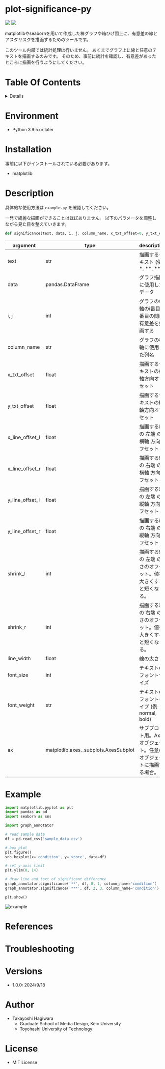 # plot-significance-py<!-- omit in toc -->

<img src="https://img.shields.io/badge/Python-3.9.5 or Later-blue?&logo=Python"> <img src="https://img.shields.io/badge/License-MIT-green">

matplotlibやseabornを用いて作成した棒グラフや箱ひげ図上に、有意差の線とアスタリスクを描画するためのツールです。

このツール内部では統計処理は行いません。
あくまでグラフ上に線と任意のテキストを描画するのみです。
そのため、事前に統計を確認し、有意差があったところに描画を行うようにしてください。

# Table Of Contents <!-- omit in toc -->
<details>
<summary>Details</summary>

- [Environment](#environment)
- [Installation](#installation)
- [Description](#description)
- [Example](#example)
- [References](#references)
- [Troubleshooting](#troubleshooting)
- [Versions](#versions)
- [Author](#author)
- [License](#license)
</details>

# Environment
- Python 3.9.5 or later

# Installation
事前に以下がインストールされている必要があります。
- matplotlib

# Description
具体的な使用方法は `example.py` を確認してください。

一発で綺麗な描画ができることはほぼありません。
以下のパラメータを調整しながら見た目を整えていきます。

```python
def significance(text, data, i, j, column_name, x_txt_offset=0, y_txt_offset=0, x_line_offset_l=0, x_line_offset_r=0, y_line_offset_l=0, y_line_offset_r=0, shrink_l=20, shrink_r=20, line_width=1.5, font_size=20, font_weight='bold', ax=None):
```

| argument | type | description |
| ---- | ---- | ---- |
| text | str | 描画するテキスト (例: *, **, ***) |
| data | pandas.DataFrame | グラフ描画に使用したデータ |
| i, j | int | グラフの横軸のi番目とj番目の間に有意差を描画する |
| column_name | str | グラフの横軸に使用した列名 | 
| x_txt_offset | float | 描画するテキストの横軸方向オフセット |
| y_txt_offset | float | 描画するテキストの縦軸方向オフセット |
| x_line_offset_l | float | 描画する線の 左端 の 横軸 方向オフセット |
| x_line_offset_r | float | 描画する線の 右端 の 横軸 方向オフセット |
| y_line_offset_l | float | 描画する線の 左端 の 縦軸 方向オフセット |
| y_line_offset_r | float | 描画する線の 右端 の 縦軸 方向オフセット |
| shrink_l | int | 描画する線の 左端 の長さのオフセット。値を大きくすると短くなる。 |
| shrink_r | int | 描画する線の 右端 の長さのオフセット。値を大きくすると短くなる。 |
| line_width | float | 線の太さ |
| font_size | int | テキストのフォントサイズ |
| font_weight | str | テキストのフォントタイプ (例: normal, bold) |
| ax | matplotlib.axes._subplots.AxesSubplot | サブプロット用。Axesオブジェクト。任意のオブジェクトに描画する場合。 |

# Example
```python
import matplotlib.pyplot as plt
import pandas as pd
import seaborn as sns

import graph_annotator

# read sample data
df = pd.read_csv('sample_data.csv')

# box plot
plt.figure()
sns.boxplot(x='condition', y='score', data=df)

# set y-axis limit
plt.ylim(0, 14)

# draw line and text of significant difference
graph_annotator.significance('**', df, 0, 1, column_name='condition')
graph_annotator.significance('***', df, 2, 3, column_name='condition')

plt.show()
```

![example](https://github.com/user-attachments/assets/1513c214-0972-4135-8f8d-6c408da8f404)



# References

# Troubleshooting

# Versions
- 1.0.0: 2024/9/18

# Author
- Takayoshi Hagiwara
    - Graduate School of Media Design, Keio University
    - Toyohashi University of Technology


# License
- MIT License